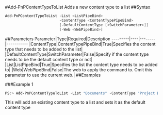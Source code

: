 #Add-PnPContentTypeToList
Adds a new content type to a list
##Syntax
```powershell
Add-PnPContentTypeToList -List <ListPipeBind>
                         -ContentType <ContentTypePipeBind>
                         [-DefaultContentType [<SwitchParameter>]]
                         [-Web <WebPipeBind>]
```


##Parameters
Parameter|Type|Required|Description
---------|----|--------|-----------
|ContentType|ContentTypePipeBind|True|Specifies the content type that needs to be added to the list|
|DefaultContentType|SwitchParameter|False|Specify if the content type needs to be the default content type or not|
|List|ListPipeBind|True|Specifies the list the content type needs to be added to|
|Web|WebPipeBind|False|The web to apply the command to. Omit this parameter to use the current web.|
##Examples

###Example 1
```powershell
PS:> Add-PnPContentTypeToList -List "Documents" -ContentType "Project Document" -DefaultContentType
```
This will add an existing content type to a list and sets it as the default content type
